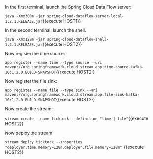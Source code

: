 In the first terminal, launch the Spring Cloud Data Flow server:

```java -Xmx300m -jar spring-cloud-dataflow-server-local-1.2.1.RELEASE.jar```{{execute HOST1}}

In the second terminal, launch the shell.

```java -Xmx128m -jar spring-cloud-dataflow-shell-1.2.1.RELEASE.jar```{{execute HOST2}}

Now register the time source:

```app register --name time --type source --uri maven://org.springframework.cloud.stream.app:time-source-kafka-10:1.2.0.BUILD-SNAPSHOT```{{execute HOST2}}

Now register the file sink:

```app register --name file --type sink --uri maven://org.springframework.cloud.stream.app:file-sink-kafka-10:1.2.0.BUILD-SNAPSHOT```{{execute HOST2}}

Now create the stream:

```stream create --name ticktock --definition "time | file"```{{execute HOST2}}

Now deploy the stream

```stream deploy ticktock --properties "deployer.time.memory=128m,deployer.file.memory=128m" ```{{execute HOST2}}
